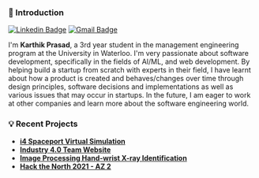 ### 👋 Introduction

[![Linkedin Badge](https://img.shields.io/badge/-Karthik-blue?style=flat-square&logo=Linkedin&logoColor=white&link=https://www.linkedin.com/in/karthik-prasad/)](https://www.linkedin.com/in/karthik-prasad/)
[![Gmail Badge](https://img.shields.io/badge/-karthikprasad62@gmail.com-c14438?style=flat-square&logo=Gmail&logoColor=white&link=mailto:karthikprasad62@gmail.com)](mailto:karthikprasad62@gmail.com)

I'm **Karthik Prasad**, a 3rd year student in the management engineering program at the University in Waterloo. I'm very passionate about software development, specifically in the fields of AI/ML, and web development. By helping build a startup from scratch with experts in their field, I have learnt about how a product is created and behaves/changes over time through design principles, software decisions and implementations as well as various issues that may occur in startups. In the future, I am eager to work at other companies and learn more about the software engineering world.

### 💡 Recent Projects
- [**i4 Spaceport Virtual Simulation**](https://github.com/Karthik002/i4-spaceport)
- [**Industry 4.0 Team Website**](https://github.com/industry4team/industry4team.github.io)
- [**Image Processing Hand-wrist X-ray Identification**](https://github.com/Karthik002/MATLABProject)
- [**Hack the North 2021 - AZ 2**](https://github.com/JingHaoYao/Hack_The_North_2021)
